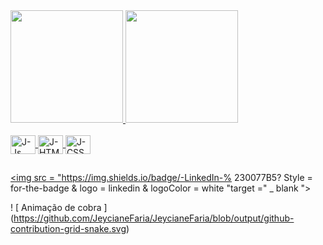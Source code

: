  <div>
  <a href="https://github.com/JeycianeFaria">
  <img height = "180em" src = "https://github-readme-stats.vercel.app/api?username=JeycianeFaria&show_icons=true&theme=dracula&include_all_commits=true&count_private=true" />
  <img height = "180em" src = "https://github-readme-stats.vercel.app/api/top-langs/?username=JeycianeFaria&layout=compact&langs_count=16&theme=dracula" />
<div>
<div style = "display: inline_block"> <br>
  <img align = "center" alt = "J-Js" height = "30" width = "40" src = "https://raw.githubusercontent.com/devicons/devicon/master/icons/javascript/javascript-plain .svg ">
  <img align = "center" alt = "J-HTML" height = "30" width = "40" src = "https://raw.githubusercontent.com/devicons/devicon/master/icons/html5/html5-original .svg ">
  <img align = "center" alt = "J-CSS" height = "30" width = "40" src = "https://raw.githubusercontent.com/devicons/devicon/master/icons/css3/css3-original .svg ">
</div>
  
  ##
 
<div> 

  <a href="https://www.linkedin.com/in/jeycianefaria" target="_blank"> <img src = "https://img.shields.io/badge/-LinkedIn-% 230077B5? Style = for-the-badge & logo = linkedin & logoColor = white "target =" _ blank "> </a> 

  ! [ Animação de cobra ] (https://github.com/JeycianeFaria/JeycianeFaria/blob/output/github-contribution-grid-snake.svg)

</div>
